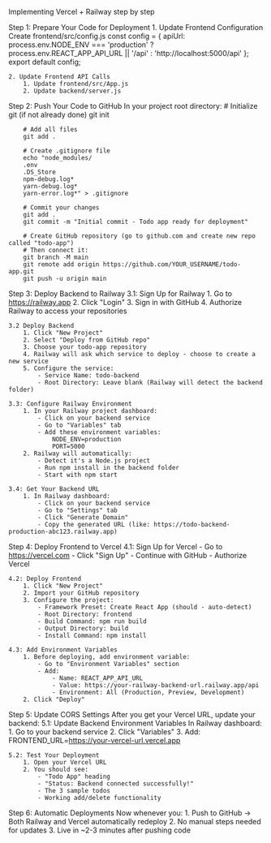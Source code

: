 
Implementing Vercel + Railway step by step

Step 1: Prepare Your Code for Deployment
    1. Update Frontend Configuration
        Create frontend/src/config.js
        const config = {
        apiUrl: process.env.NODE_ENV === 'production' 
            ? process.env.REACT_APP_API_URL || '/api'
            : 'http://localhost:5000/api'
        };
        export default config;

    2. Update Frontend API Calls
        1. Update frontend/src/App.js
        2. Update backend/server.js

Step 2: Push Your Code to GitHub
    In your project root directory:
        # Initialize git (if not already done)
        git init

        # Add all files
        git add .

        # Create .gitignore file
        echo "node_modules/
        .env
        .DS_Store
        npm-debug.log*
        yarn-debug.log*
        yarn-error.log*" > .gitignore

        # Commit your changes
        git add .
        git commit -m "Initial commit - Todo app ready for deployment"

        # Create GitHub repository (go to github.com and create new repo called "todo-app")
        # Then connect it:
        git branch -M main
        git remote add origin https://github.com/YOUR_USERNAME/todo-app.git
        git push -u origin main    

Step 3: Deploy Backend to Railway
    3.1: Sign Up for Railway
        1. Go to https://railway.app
        2. Click "Login"
        3. Sign in with GitHub
        4. Authorize Railway to access your repositories

    3.2 Deploy Backend
        1. Click "New Project"
        2. Select "Deploy from GitHub repo"
        3. Choose your todo-app repository
        4. Railway will ask which service to deploy - choose to create a new service
        5. Configure the service:
            - Service Name: todo-backend
            - Root Directory: Leave blank (Railway will detect the backend folder)

    3.3: Configure Railway Environment
        1. In your Railway project dashboard:
            - Click on your backend service
            - Go to "Variables" tab
            - Add these environment variables:
                NODE_ENV=production
                PORT=5000
        2. Railway will automatically:
            - Detect it's a Node.js project
            - Run npm install in the backend folder
            - Start with npm start

    3.4: Get Your Backend URL
        1. In Railway dashboard:
            - Click on your backend service
            - Go to "Settings" tab
            - Click "Generate Domain"
            - Copy the generated URL (like: https://todo-backend-production-abc123.railway.app)

Step 4: Deploy Frontend to Vercel
    4.1: Sign Up for Vercel
        - Go to https://vercel.com
        - Click "Sign Up"
        - Continue with GitHub
        - Authorize Vercel

    4.2: Deploy Frontend
        1. Click "New Project"
        2. Import your GitHub repository
        3. Configure the project:
            - Framework Preset: Create React App (should - auto-detect)
            - Root Directory: frontend
            - Build Command: npm run build
            - Output Directory: build
            - Install Command: npm install

    4.3: Add Environment Variables
        1. Before deploying, add environment variable:
            - Go to "Environment Variables" section
            - Add:
                - Name: REACT_APP_API_URL
                - Value: https://your-railway-backend-url.railway.app/api
                - Environment: All (Production, Preview, Development) 
        2. Click "Deploy"

Step 5: Update CORS Settings
After you get your Vercel URL, update your backend:
    5.1: Update Backend Environment Variables
    In Railway dashboard:
        1. Go to your backend service
        2. Click "Variables"
        3. Add:
            FRONTEND_URL=https://your-vercel-url.vercel.app

    5.2: Test Your Deployment
        1. Open your Vercel URL
        2. You should see:
            - "Todo App" heading
            - "Status: Backend connected successfully!"
            - The 3 sample todos
            - Working add/delete functionality

Step 6: Automatic Deployments
Now whenever you:
    1. Push to GitHub → Both Railway and Vercel automatically redeploy
    2. No manual steps needed for updates
    3. Live in ~2-3 minutes after pushing code
